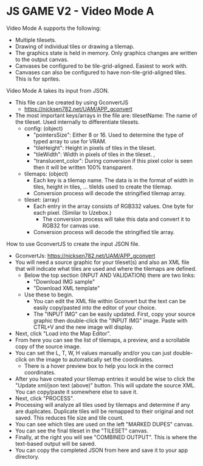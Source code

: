 # JS GAME V2 - Video Mode A

Video Mode A supports the following:
- Multiple tilesets.
- Drawing of individual tiles or drawing a tilemap.
- The graphics state is held in memory. Only graphics changes are written to the output canvas.
- Canvases be configured to be tile-grid-aligned. Easiest to work with.
- Canvases can also be configured to have non-tile-grid-aligned tiles. This is for sprites.

Video Mode A takes its input from JSON.
- This file can be created by using GconvertJS
  - https://nicksen782.net/UAM/APP_gconvert
- The most important keys/arrays in the file are:
  tilesetName: The name of the tileset. Used internally to differentiate tilesets. 
  - config: (object)
    - "pointersSize": Either 8 or 16. Used to determine the type of typed array to use for VRAM.
    - "tileHeight": Height in pixels of tiles in the tileset. 
    - "tileWidth": Width in pixels of tiles in the tileset. ,
    - "translucent_color": During conversion if this pixel color is seen then it will be written 100% transparent. 
  - tilemaps: (object)
    - Each key is a tilemap name. The data is in the format of width in tiles, height in tiles, ... tileIds used to create the tilemap.
    - Conversion process will decode the stringified tilemap array.
  - tileset: (array)
    - Each entry in the array consists of RGB332 values. One byte for each pixel. (Similar to Uzebox.)
      - The conversion process will take this data and convert it to RGB32 for canvas use.
    - Conversion process will decode the stringified tile array.

How to use GconvertJS to create the input JSON file.
  - GconvertJs: https://nicksen782.net/UAM/APP_gconvert
  - You will need a source graphic for your tileset(s) and also an XML file that will indicate what tiles are used and where the tilemaps are defined.
    - Below the top section (INPUT AND VALIDATION) there are two links:
      - "Download IMG sample"
      - "Download XML template"
    - Use these to begin.
      - You can edit the XML file within Gconvert but the text can be easily copy/pasted into the editor of your choice.
      - The "INPUT IMG" can be easily updated. First, copy your source graphic then double-click the "INPUT IMG" image. Paste with CTRL+V and the new image will display.
  - Next, click "Load into the Map Editor".
  - From here you can see the list of tilemaps, a preview, and a scrollable copy of the source image. 
  - You can set the L, T, W, H values manually and/or you can just double-click on the image to automatically set the coordinates. 
    - There is a hover preview box to help you lock in the correct coordinates.
  - After you have created your tilemap entries it would be wise to click the "Update xml/json text (above)" button. This will update the source XML. You can copy/paste it somewhere else to save it.
  - Next, click "PROCESS".
  - Processing will analyze all tiles used by tilemaps and determine if any are duplicates. Duplicate tiles will be remapped to their original and not saved. This reduces file size and tile count. 
  - You can see which tiles are used on the left "MARKED DUPES" canvas.
  - You can see the final tileset in the "TILESET" canvas.
  - Finally, at the right you will see "COMBINED OUTPUT". This is where the text-based output will be saved.
  - You can copy the completed JSON from here and save it to your app directory.